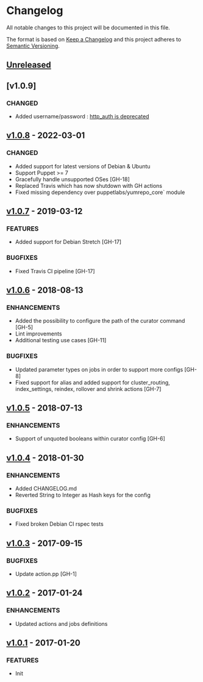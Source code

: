 # Changelog

All notable changes to this project will be documented in this file.

The format is based on [Keep a Changelog](http://keepachangelog.com/en/1.0.0/)
and this project adheres to [Semantic Versioning](http://semver.org/spec/v2.0.0.html).

## [Unreleased]

## [v1.0.9]
### CHANGED

- Added username/password : [http_auth is deprecated](https://www.elastic.co/guide/en/elasticsearch/client/curator/current/configfile.html#http_auth)

## [v1.0.8] - 2022-03-01
### CHANGED

- Added support for latest versions of Debian & Ubuntu
- Support Puppet >= 7
- Gracefully handle unsupported OSes [GH-18]
- Replaced Travis which has now shutdown with GH actions
- Fixed missing dependency over puppetlabs/yumrepo_core` module

## [v1.0.7] - 2019-03-12
### FEATURES

- Added support for Debian Stretch [GH-17]

### BUGFIXES

- Fixed Travis CI pipeline [GH-17]

## [v1.0.6] - 2018-08-13
### ENHANCEMENTS

- Added the possibility to configure the path of the curator command [GH-5]
- Lint improvements
- Additional testing use cases [GH-11]

### BUGFIXES

- Updated parameter types on jobs in order to support more configs [GH-8]
- Fixed support for alias and added support for cluster_routing, index_settings, reindex, rollover and shrink actions [GH-7]

## [v1.0.5] - 2018-07-13
### ENHANCEMENTS

- Support of unquoted booleans within curator config [GH-6]

## [v1.0.4] - 2018-01-30
### ENHANCEMENTS

- Added CHANGELOG.md
- Reverted String to Integer as Hash keys for the config

### BUGFIXES

- Fixed broken Debian CI rspec tests

## [v1.0.3] - 2017-09-15
### BUGFIXES

- Update action.pp [GH-1]

## [v1.0.2] - 2017-01-24
### ENHANCEMENTS

- Updated actions and jobs definitions

## [v1.0.1] - 2017-01-20
### FEATURES

- Init

[Unreleased]: https://github.com/mvisonneau/puppet-curator/compare/v1.0.8...HEAD
[v1.0.8]: https://github.com/mvisonneau/puppet-curator/compare/v1.0.7...v1.0.8
[v1.0.7]: https://github.com/mvisonneau/puppet-curator/compare/v1.0.6...v1.0.7
[v1.0.6]: https://github.com/mvisonneau/puppet-curator/compare/v1.0.5...v1.0.6
[v1.0.5]: https://github.com/mvisonneau/puppet-curator/compare/v1.0.4...v1.0.5
[v1.0.4]: https://github.com/mvisonneau/puppet-curator/compare/v1.0.3...v1.0.4
[v1.0.3]: https://github.com/mvisonneau/puppet-curator/compare/v1.0.2...v1.0.3
[v1.0.2]: https://github.com/mvisonneau/puppet-curator/compare/v1.0.1...v1.0.2
[v1.0.1]: https://github.com/mvisonneau/puppet-curator/tree/v1.0.1

